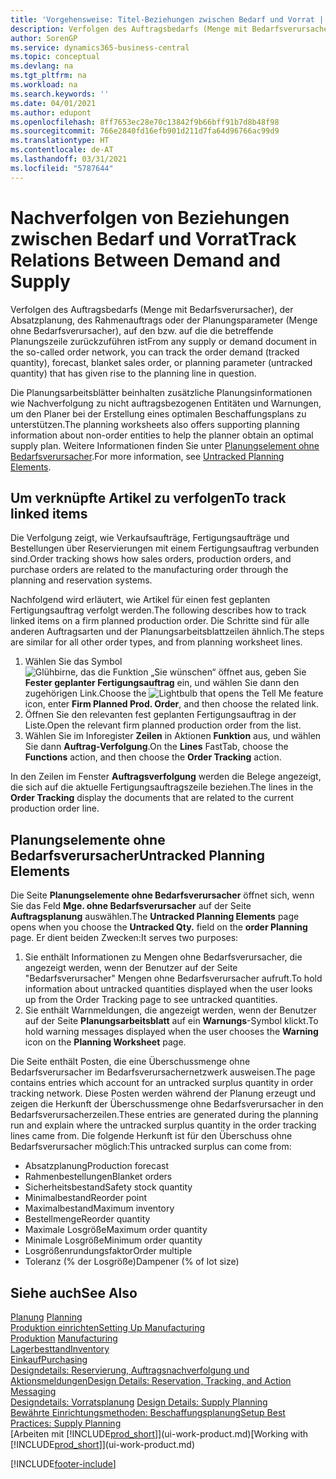 ```yaml
---
title: 'Vorgehensweise: Titel-Beziehungen zwischen Bedarf und Vorrat | Microsoft Docs'
description: Verfolgen des Auftragsbedarfs (Menge mit Bedarfsverursacher), der Absatzplanung, des Rahmenauftrags oder der Planungsparameter (Menge ohne Bedarfsverursacher), auf den bzw. auf die die betreffende Planungszeile zurückzuführen ist
author: SorenGP
ms.service: dynamics365-business-central
ms.topic: conceptual
ms.devlang: na
ms.tgt_pltfrm: na
ms.workload: na
ms.search.keywords: ''
ms.date: 04/01/2021
ms.author: edupont
ms.openlocfilehash: 8ff7653ec28e70c13842f9b66bff91b7d8b48f98
ms.sourcegitcommit: 766e2840fd16efb901d211d7fa64d96766ac99d9
ms.translationtype: HT
ms.contentlocale: de-AT
ms.lasthandoff: 03/31/2021
ms.locfileid: "5787644"
---
```

# <a name="track-relations-between-demand-and-supply"></a><span data-ttu-id="6cbb0-103">Nachverfolgen von Beziehungen zwischen Bedarf und Vorrat</span><span class="sxs-lookup"><span data-stu-id="6cbb0-103">Track Relations Between Demand and Supply</span></span>
<span data-ttu-id="6cbb0-104">Verfolgen des Auftragsbedarfs (Menge mit Bedarfsverursacher), der Absatzplanung, des Rahmenauftrags oder der Planungsparameter (Menge ohne Bedarfsverursacher), auf den bzw. auf die die betreffende Planungszeile zurückzuführen ist</span><span class="sxs-lookup"><span data-stu-id="6cbb0-104">From any supply or demand document in the so-called order network, you can track the order demand (tracked quantity), forecast, blanket sales order, or planning parameter (untracked quantity) that has given rise to the planning line in question.</span></span>

<span data-ttu-id="6cbb0-105">Die Planungsarbeitsblätter beinhalten zusätzliche Planungsinformationen wie Nachverfolgung zu nicht auftragsbezogenen Entitäten und Warnungen, um den Planer bei der Erstellung eines optimalen Beschaffungsplans zu unterstützen.</span><span class="sxs-lookup"><span data-stu-id="6cbb0-105">The planning worksheets also offers supporting planning information about non-order entities to help the planner obtain an optimal supply plan.</span></span> <span data-ttu-id="6cbb0-106">Weitere Informationen finden Sie unter [Planungselement ohne Bedarfsverursacher](production-how-track-demand-supply.md#untracked-planning-elements).</span><span class="sxs-lookup"><span data-stu-id="6cbb0-106">For more information, see [Untracked Planning Elements](production-how-track-demand-supply.md#untracked-planning-elements).</span></span>

## <a name="to-track-linked-items"></a><span data-ttu-id="6cbb0-107">Um verknüpfte Artikel zu verfolgen</span><span class="sxs-lookup"><span data-stu-id="6cbb0-107">To track linked items</span></span>
<span data-ttu-id="6cbb0-108">Die Verfolgung zeigt, wie Verkaufsaufträge, Fertigungsaufträge und Bestellungen über Reservierungen mit einem Fertigungsauftrag verbunden sind.</span><span class="sxs-lookup"><span data-stu-id="6cbb0-108">Order tracking shows how sales orders, production orders, and purchase orders are related to the manufacturing order through the planning and reservation systems.</span></span>

<span data-ttu-id="6cbb0-109">Nachfolgend wird erläutert, wie Artikel für einen fest geplanten Fertigungsauftrag verfolgt werden.</span><span class="sxs-lookup"><span data-stu-id="6cbb0-109">The following describes how to track linked items on a firm planned production order.</span></span> <span data-ttu-id="6cbb0-110">Die Schritte sind für alle anderen Auftragsarten und der Planungsarbeitsblattzeilen ähnlich.</span><span class="sxs-lookup"><span data-stu-id="6cbb0-110">The steps are similar for all other order types, and from planning worksheet lines.</span></span>

1. <span data-ttu-id="6cbb0-111">Wählen Sie das Symbol ![Glühbirne, das die Funktion „Sie wünschen“ öffnet](media/ui-search/search_small.png "Tell Me-Funktion") aus, geben Sie **Fester geplanter Fertigungsauftrag** ein, und wählen Sie dann den zugehörigen Link.</span><span class="sxs-lookup"><span data-stu-id="6cbb0-111">Choose the ![Lightbulb that opens the Tell Me feature](media/ui-search/search_small.png "Tell me what you want to do") icon, enter **Firm Planned Prod. Order**, and then choose the related link.</span></span>
2. <span data-ttu-id="6cbb0-112">Öffnen Sie den relevanten fest geplanten Fertigungsauftrag in der Liste.</span><span class="sxs-lookup"><span data-stu-id="6cbb0-112">Open the relevant firm planned production order from the list.</span></span>
3. <span data-ttu-id="6cbb0-113">Wählen Sie im Inforegister **Zeilen** in Aktionen **Funktion** aus, und wählen Sie dann **Auftrag-Verfolgung**.</span><span class="sxs-lookup"><span data-stu-id="6cbb0-113">On the **Lines** FastTab, choose the **Functions** action, and then choose the **Order Tracking** action.</span></span>

<span data-ttu-id="6cbb0-114">In den Zeilen im Fenster  **Auftragsverfolgung** werden die Belege angezeigt, die sich auf die aktuelle Fertigungsauftragszeile beziehen.</span><span class="sxs-lookup"><span data-stu-id="6cbb0-114">The lines in the **Order Tracking** display the documents that are related to the current production order line.</span></span>

## <a name="untracked-planning-elements"></a><span data-ttu-id="6cbb0-115">Planungselemente ohne Bedarfsverursacher</span><span class="sxs-lookup"><span data-stu-id="6cbb0-115">Untracked Planning Elements</span></span>
<span data-ttu-id="6cbb0-116">Die Seite **Planungselemente ohne Bedarfsverursacher** öffnet sich, wenn Sie das Feld **Mge. ohne Bedarfsverursacher** auf der Seite **Auftragsplanung** auswählen.</span><span class="sxs-lookup"><span data-stu-id="6cbb0-116">The **Untracked Planning Elements** page opens when you choose the **Untracked Qty.** field on the **order Planning** page.</span></span> <span data-ttu-id="6cbb0-117">Er dient beiden Zwecken:</span><span class="sxs-lookup"><span data-stu-id="6cbb0-117">It serves two purposes:</span></span>

1. <span data-ttu-id="6cbb0-118">Sie enthält Informationen zu Mengen ohne Bedarfsverursacher, die angezeigt werden, wenn der Benutzer auf der Seite "Bedarfsverursacher" Mengen ohne Bedarfsverursacher aufruft.</span><span class="sxs-lookup"><span data-stu-id="6cbb0-118">To hold information about untracked quantities displayed when the user looks up from the Order Tracking page to see untracked quantities.</span></span>
2. <span data-ttu-id="6cbb0-119">Sie enthält Warnmeldungen, die angezeigt werden, wenn der Benutzer auf der Seite **Planungsarbeitsblatt** auf ein **Warnungs**-Symbol klickt.</span><span class="sxs-lookup"><span data-stu-id="6cbb0-119">To hold warning messages displayed when the user chooses the **Warning** icon on the **Planning Worksheet** page.</span></span>

<span data-ttu-id="6cbb0-120">Die Seite enthält Posten, die eine Überschussmenge ohne Bedarfsverursacher im Bedarfsverursachernetzwerk ausweisen.</span><span class="sxs-lookup"><span data-stu-id="6cbb0-120">The page contains entries which account for an untracked surplus quantity in order tracking network.</span></span> <span data-ttu-id="6cbb0-121">Diese Posten werden während der Planung erzeugt und zeigen die Herkunft der Überschussmenge ohne Bedarfsverursacher in den Bedarfsverursacherzeilen.</span><span class="sxs-lookup"><span data-stu-id="6cbb0-121">These entries are generated during the planning run and explain where the untracked surplus quantity in the order tracking lines came from.</span></span> <span data-ttu-id="6cbb0-122">Die folgende Herkunft ist für den Überschuss ohne Bedarfsverursacher möglich:</span><span class="sxs-lookup"><span data-stu-id="6cbb0-122">This untracked surplus can come from:</span></span>

- <span data-ttu-id="6cbb0-123">Absatzplanung</span><span class="sxs-lookup"><span data-stu-id="6cbb0-123">Production forecast</span></span>
- <span data-ttu-id="6cbb0-124">Rahmenbestellungen</span><span class="sxs-lookup"><span data-stu-id="6cbb0-124">Blanket orders</span></span>
- <span data-ttu-id="6cbb0-125">Sicherheitsbestand</span><span class="sxs-lookup"><span data-stu-id="6cbb0-125">Safety stock quantity</span></span>
- <span data-ttu-id="6cbb0-126">Minimalbestand</span><span class="sxs-lookup"><span data-stu-id="6cbb0-126">Reorder point</span></span>
- <span data-ttu-id="6cbb0-127">Maximalbestand</span><span class="sxs-lookup"><span data-stu-id="6cbb0-127">Maximum inventory</span></span>
- <span data-ttu-id="6cbb0-128">Bestellmenge</span><span class="sxs-lookup"><span data-stu-id="6cbb0-128">Reorder quantity</span></span>
- <span data-ttu-id="6cbb0-129">Maximale Losgröße</span><span class="sxs-lookup"><span data-stu-id="6cbb0-129">Maximum order quantity</span></span>
- <span data-ttu-id="6cbb0-130">Minimale Losgröße</span><span class="sxs-lookup"><span data-stu-id="6cbb0-130">Minimum order quantity</span></span>
- <span data-ttu-id="6cbb0-131">Losgrößenrundungsfaktor</span><span class="sxs-lookup"><span data-stu-id="6cbb0-131">Order multiple</span></span>
- <span data-ttu-id="6cbb0-132">Toleranz (% der Losgröße)</span><span class="sxs-lookup"><span data-stu-id="6cbb0-132">Dampener (% of lot size)</span></span>

## <a name="see-also"></a><span data-ttu-id="6cbb0-133">Siehe auch</span><span class="sxs-lookup"><span data-stu-id="6cbb0-133">See Also</span></span>  
<span data-ttu-id="6cbb0-134">[Planung](production-planning.md) </span><span class="sxs-lookup"><span data-stu-id="6cbb0-134">[Planning](production-planning.md) </span></span>  
[<span data-ttu-id="6cbb0-135">Produktion einrichten</span><span class="sxs-lookup"><span data-stu-id="6cbb0-135">Setting Up Manufacturing</span></span>](production-configure-production-processes.md)  
<span data-ttu-id="6cbb0-136">[Produktion](production-manage-manufacturing.md)  </span><span class="sxs-lookup"><span data-stu-id="6cbb0-136">[Manufacturing](production-manage-manufacturing.md)  </span></span>  
[<span data-ttu-id="6cbb0-137">Lagerbesttand</span><span class="sxs-lookup"><span data-stu-id="6cbb0-137">Inventory</span></span>](inventory-manage-inventory.md)  
[<span data-ttu-id="6cbb0-138">Einkauf</span><span class="sxs-lookup"><span data-stu-id="6cbb0-138">Purchasing</span></span>](purchasing-manage-purchasing.md)  
[<span data-ttu-id="6cbb0-139">Designdetails: Reservierung, Auftragsnachverfolgung und Aktionsmeldungen</span><span class="sxs-lookup"><span data-stu-id="6cbb0-139">Design Details: Reservation, Tracking, and Action Messaging</span></span>](design-details-reservation-order-tracking-and-action-messaging.md)  
<span data-ttu-id="6cbb0-140">[Designdetails: Vorratsplanung](design-details-supply-planning.md) </span><span class="sxs-lookup"><span data-stu-id="6cbb0-140">[Design Details: Supply Planning](design-details-supply-planning.md) </span></span>  
[<span data-ttu-id="6cbb0-141">Bewährte Einrichtungsmethoden: Beschaffungsplanung</span><span class="sxs-lookup"><span data-stu-id="6cbb0-141">Setup Best Practices: Supply Planning</span></span>](setup-best-practices-supply-planning.md)  
<span data-ttu-id="6cbb0-142">[Arbeiten mit [!INCLUDE[prod_short](includes/prod_short.md)]](ui-work-product.md)</span><span class="sxs-lookup"><span data-stu-id="6cbb0-142">[Working with [!INCLUDE[prod_short](includes/prod_short.md)]](ui-work-product.md)</span></span>


[!INCLUDE[footer-include](includes/footer-banner.md)]